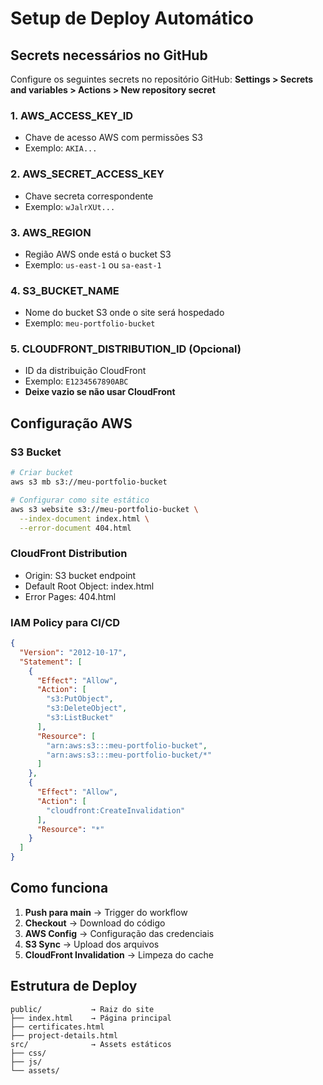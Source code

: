 # Setup de Deploy Automático

## Secrets necessários no GitHub

Configure os seguintes secrets no repositório GitHub:
**Settings > Secrets and variables > Actions > New repository secret**

### 1. AWS_ACCESS_KEY_ID
- Chave de acesso AWS com permissões S3
- Exemplo: `AKIA...`

### 2. AWS_SECRET_ACCESS_KEY  
- Chave secreta correspondente
- Exemplo: `wJalrXUt...`

### 3. AWS_REGION
- Região AWS onde está o bucket S3
- Exemplo: `us-east-1` ou `sa-east-1`

### 4. S3_BUCKET_NAME
- Nome do bucket S3 onde o site será hospedado
- Exemplo: `meu-portfolio-bucket`

### 5. CLOUDFRONT_DISTRIBUTION_ID (Opcional)
- ID da distribuição CloudFront
- Exemplo: `E1234567890ABC`
- **Deixe vazio se não usar CloudFront**

## Configuração AWS

### S3 Bucket
```bash
# Criar bucket
aws s3 mb s3://meu-portfolio-bucket

# Configurar como site estático
aws s3 website s3://meu-portfolio-bucket \
  --index-document index.html \
  --error-document 404.html
```

### CloudFront Distribution
- Origin: S3 bucket endpoint
- Default Root Object: index.html
- Error Pages: 404.html

### IAM Policy para CI/CD
```json
{
  "Version": "2012-10-17",
  "Statement": [
    {
      "Effect": "Allow",
      "Action": [
        "s3:PutObject",
        "s3:DeleteObject",
        "s3:ListBucket"
      ],
      "Resource": [
        "arn:aws:s3:::meu-portfolio-bucket",
        "arn:aws:s3:::meu-portfolio-bucket/*"
      ]
    },
    {
      "Effect": "Allow",
      "Action": [
        "cloudfront:CreateInvalidation"
      ],
      "Resource": "*"
    }
  ]
}
```

## Como funciona

1. **Push para main** → Trigger do workflow
2. **Checkout** → Download do código
3. **AWS Config** → Configuração das credenciais
4. **S3 Sync** → Upload dos arquivos
5. **CloudFront Invalidation** → Limpeza do cache

## Estrutura de Deploy

```
public/           → Raiz do site
├── index.html    → Página principal
├── certificates.html
├── project-details.html
src/              → Assets estáticos
├── css/
├── js/
└── assets/
```